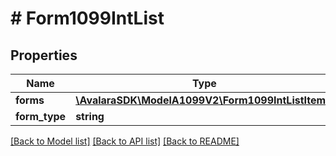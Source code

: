 # # Form1099IntList

## Properties

Name | Type | Description | Notes
------------ | ------------- | ------------- | -------------
**forms** | [**\AvalaraSDK\ModelA1099V2\Form1099IntListItem[]**](Form1099IntListItem.md) |  | [optional]
**form_type** | **string** |  | [optional]

[[Back to Model list]](../../../README.md#models) [[Back to API list]](../../../README.md#endpoints) [[Back to README]](../../../README.md)
